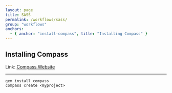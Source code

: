 ```yaml
---
layout: page
title: SASS
permalink: /workflows/sass/
group: "workflows"
anchors:
  - { anchor: "install-compass", title: "Installing Compass" }
---
```


## Installing Compass<a name="install-compass">&nbsp;</a>

Link: [Compass Website](http://compass-style.org/)

---

```
gem install compass
compass create <myproject>
```
